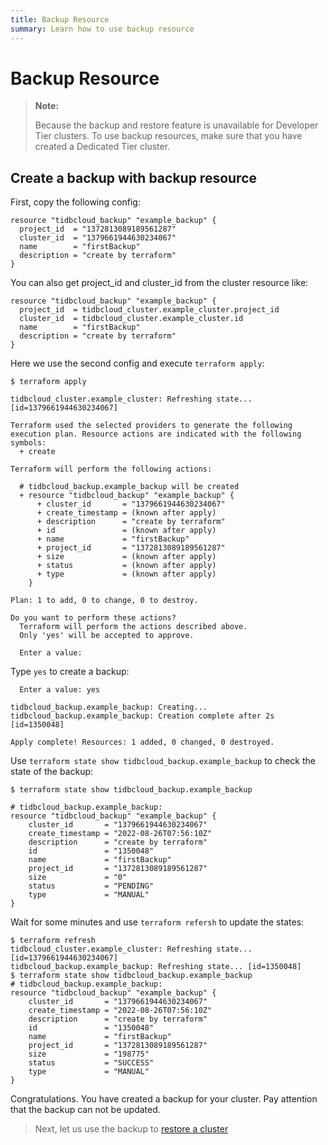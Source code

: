 ```yaml
---
title: Backup Resource
summary: Learn how to use backup resource
---
```


# Backup Resource

> **Note:**
>
> Because the backup and restore feature is unavailable for Developer Tier clusters. To use backup resources, make sure that you have created a Dedicated Tier cluster. 

## Create a backup with backup resource

First, copy the following config:

```
resource "tidbcloud_backup" "example_backup" {
  project_id  = "1372813089189561287"
  cluster_id  = "1379661944630234067"
  name        = "firstBackup"
  description = "create by terraform"
}
```

You can also get project_id and cluster_id from the cluster resource like:

```
resource "tidbcloud_backup" "example_backup" {
  project_id  = tidbcloud_cluster.example_cluster.project_id
  cluster_id  = tidbcloud_cluster.example_cluster.id
  name        = "firstBackup"
  description = "create by terraform"
}
```

Here we use the second config and execute `terraform apply`:

```
$ terraform apply

tidbcloud_cluster.example_cluster: Refreshing state... [id=1379661944630234067]

Terraform used the selected providers to generate the following execution plan. Resource actions are indicated with the following symbols:
  + create

Terraform will perform the following actions:

  # tidbcloud_backup.example_backup will be created
  + resource "tidbcloud_backup" "example_backup" {
      + cluster_id       = "1379661944630234067"
      + create_timestamp = (known after apply)
      + description      = "create by terraform"
      + id               = (known after apply)
      + name             = "firstBackup"
      + project_id       = "1372813089189561287"
      + size             = (known after apply)
      + status           = (known after apply)
      + type             = (known after apply)
    }

Plan: 1 to add, 0 to change, 0 to destroy.

Do you want to perform these actions?
  Terraform will perform the actions described above.
  Only 'yes' will be accepted to approve.

  Enter a value: 
```

Type `yes` to create a backup:

```
  Enter a value: yes

tidbcloud_backup.example_backup: Creating...
tidbcloud_backup.example_backup: Creation complete after 2s [id=1350048]

Apply complete! Resources: 1 added, 0 changed, 0 destroyed.

```

Use `terraform state show tidbcloud_backup.example_backup` to check the state of the backup:

```
$ terraform state show tidbcloud_backup.example_backup

# tidbcloud_backup.example_backup:
resource "tidbcloud_backup" "example_backup" {
    cluster_id       = "1379661944630234067"
    create_timestamp = "2022-08-26T07:56:10Z"
    description      = "create by terraform"
    id               = "1350048"
    name             = "firstBackup"
    project_id       = "1372813089189561287"
    size             = "0"
    status           = "PENDING"
    type             = "MANUAL"
}
```

Wait for some minutes and use `terraform refersh`  to update the states:

```
$ terraform refresh  
tidbcloud_cluster.example_cluster: Refreshing state... [id=1379661944630234067]
tidbcloud_backup.example_backup: Refreshing state... [id=1350048]
$ terraform state show tidbcloud_backup.example_backup
# tidbcloud_backup.example_backup:
resource "tidbcloud_backup" "example_backup" {
    cluster_id       = "1379661944630234067"
    create_timestamp = "2022-08-26T07:56:10Z"
    description      = "create by terraform"
    id               = "1350048"
    name             = "firstBackup"
    project_id       = "1372813089189561287"
    size             = "198775"
    status           = "SUCCESS"
    type             = "MANUAL"
}

```

Congratulations. You have created a backup for your cluster. Pay attention that the backup can not be updated.

> Next, let us use the backup to [restore a cluster](/tidb-cloud/terraform/restore-resource.md)
